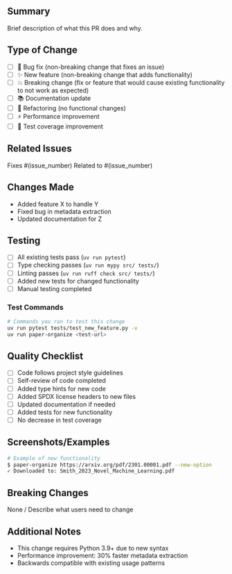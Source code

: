 <!-- SPDX-License-Identifier: MIT -->
## Summary

Brief description of what this PR does and why.

## Type of Change

<!-- Mark the relevant option with an "x" -->
- [ ] 🐛 Bug fix (non-breaking change that fixes an issue)
- [ ] ✨ New feature (non-breaking change that adds functionality)
- [ ] 💥 Breaking change (fix or feature that would cause existing functionality to not work as expected)
- [ ] 📚 Documentation update
- [ ] 🔧 Refactoring (no functional changes)
- [ ] ⚡ Performance improvement
- [ ] 🧪 Test coverage improvement

## Related Issues

<!-- Link to related issues -->
Fixes #(issue_number)
Related to #(issue_number)

## Changes Made

<!-- Detailed list of changes -->
- Added feature X to handle Y
- Fixed bug in metadata extraction
- Updated documentation for Z

## Testing

<!-- Describe the tests you ran -->
- [ ] All existing tests pass (`uv run pytest`)
- [ ] Type checking passes (`uv run mypy src/ tests/`)
- [ ] Linting passes (`uv run ruff check src/ tests/`)
- [ ] Added new tests for changed functionality
- [ ] Manual testing completed

### Test Commands
```bash
# Commands you ran to test this change
uv run pytest tests/test_new_feature.py -v
uv run paper-organize <test-url>
```

## Quality Checklist

- [ ] Code follows project style guidelines
- [ ] Self-review of code completed
- [ ] Added type hints for new code
- [ ] Added SPDX license headers to new files
- [ ] Updated documentation if needed
- [ ] Added tests for new functionality
- [ ] No decrease in test coverage

## Screenshots/Examples

<!-- If applicable, add screenshots or example output -->
```bash
# Example of new functionality
$ paper-organize https://arxiv.org/pdf/2301.00001.pdf --new-option
✓ Downloaded to: Smith_2023_Novel_Machine_Learning.pdf
```

## Breaking Changes

<!-- If this is a breaking change, describe what users need to do -->
None / Describe what users need to change

## Additional Notes

<!-- Any additional information for reviewers -->
- This change requires Python 3.9+ due to new syntax
- Performance improvement: 30% faster metadata extraction
- Backwards compatible with existing usage patterns